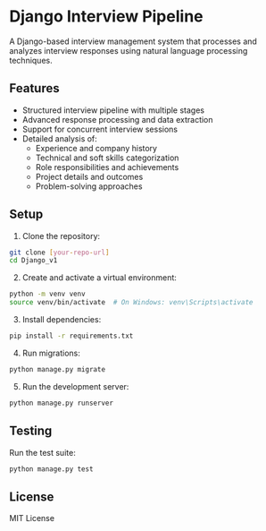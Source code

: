 # Django Interview Pipeline

A Django-based interview management system that processes and analyzes interview responses using natural language processing techniques.

## Features

- Structured interview pipeline with multiple stages
- Advanced response processing and data extraction
- Support for concurrent interview sessions
- Detailed analysis of:
  - Experience and company history
  - Technical and soft skills categorization
  - Role responsibilities and achievements
  - Project details and outcomes
  - Problem-solving approaches

## Setup

1. Clone the repository:
```bash
git clone [your-repo-url]
cd Django_v1
```

2. Create and activate a virtual environment:
```bash
python -m venv venv
source venv/bin/activate  # On Windows: venv\Scripts\activate
```

3. Install dependencies:
```bash
pip install -r requirements.txt
```

4. Run migrations:
```bash
python manage.py migrate
```

5. Run the development server:
```bash
python manage.py runserver
```

## Testing

Run the test suite:
```bash
python manage.py test
```

## License

MIT License
